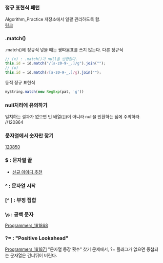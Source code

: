 ### 정규 표현식 패턴
Algorithm_Practice 저장소에서 일괄 관리하도록 함.  
[링크](https://github.com/AtomicLiquors/Algorithm_Practice/blob/main/regex/Pattern.md)

### .match()
.match()에 정규식 넣을 때는 쌍따옴표를 쓰지 않는다.
다른 정규식 
```javascript
// (x) : .match()가 null을 반환한다.
this.id = id.match("/[a-z0-9-_.]/g").join("");
// (o)
this.id = id.match(/[a-z0-9-_.]/g).join("");
```

동적 정규 표현식
```javascript
myString.match(new RegExp(pat, 'g'))
```


### null처리에 유의하기
일치하는 결과가 없으면 빈 배열([])이 아니라 null을 반환하는 점에 주의하라.
//120864

### 문자열에서 숫자만 찾기
[120850](https://github.com/AtomicLiquors/Javascript_Algorithm/blob/main/regex/programmers_120850.js)

### $ : 문자열 끝
  - [신규 아이디 추천](https://github.com/TPA-ThreeProblemsAday/TPA_CHB/blob/main/hyobin/javascript/regex/2021_KAKAO_BLIND_RECRUIT_LV1.js)


### ^ : 문자열 시작

### [^ ] : 부정 집합

### \s : 공백 문자
[Programmers_181868](https://github.com/AtomicLiquors/Javascript_Algorithm/blob/main/regex/programmers_181868.js)

### ?= : "Positive Lookahead"
[Programmers_181871](https://github.com/AtomicLiquors/Javascript_Algorithm/blob/main/regex/Programmers_181871.js)
"문자열 등장 횟수" 찾기 문제에서, ?= 플래그가 없으면 중첩되는 문자열은 건너뛰어 버린다.
